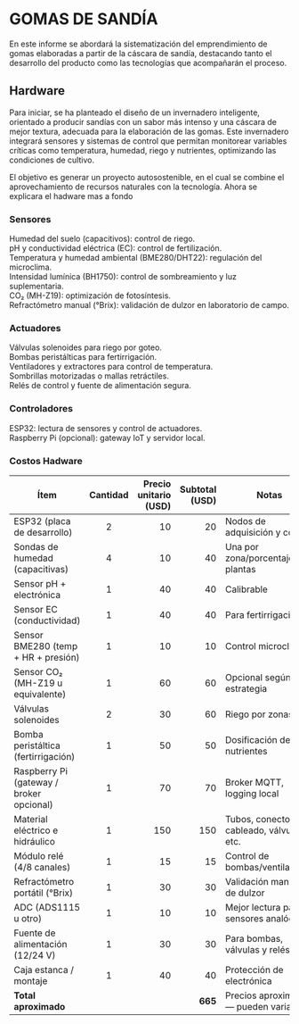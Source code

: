 # GOMAS DE SANDÍA

En este informe se abordará la sistematización del emprendimiento de gomas elaboradas a partir de la cáscara de sandía, destacando tanto el desarrollo del producto como las tecnologías que acompañarán el proceso.

## Hardware

Para iniciar, se ha planteado el diseño de un invernadero inteligente, orientado a producir sandías con un sabor más intenso y una cáscara de mejor textura, adecuada para la elaboración de las gomas. Este invernadero integrará sensores y sistemas de control que permitan monitorear variables críticas como temperatura, humedad, riego y nutrientes, optimizando las condiciones de cultivo.

El objetivo es generar un proyecto autosostenible, en el cual se combine el aprovechamiento de recursos naturales con la tecnología.
Ahora se explicara el hadware mas a fondo 

### Sensores 

Humedad del suelo (capacitivos): control de riego. <br>
pH y conductividad eléctrica (EC): control de fertilización.<br>
Temperatura y humedad ambiental (BME280/DHT22): regulación del microclima.<br>
Intensidad lumínica (BH1750): control de sombreamiento y luz suplementaria.<br>
CO₂ (MH-Z19): optimización de fotosíntesis.<br>
Refractómetro manual (°Brix): validación de dulzor en laboratorio de campo.<br>

### Actuadores

Válvulas solenoides para riego por goteo.<br>
Bombas peristálticas para fertirrigación.<br>
Ventiladores y extractores para control de temperatura.<br>
Sombrillas motorizadas o mallas retráctiles.<br>
Relés de control y fuente de alimentación segura.<br>

### Controladores

ESP32: lectura de sensores y control de actuadores.<br>
Raspberry Pi (opcional): gateway IoT y servidor local.<br>

### Costos Hadware 

| Ítem                                      | Cantidad | Precio unitario (USD) | Subtotal (USD) | Notas                                      |
|-------------------------------------------|:--------:|-----------------------:|---------------:|--------------------------------------------|
| ESP32 (placa de desarrollo)               |    2     |                   10   |            20  | Nodos de adquisición y control             |
| Sondas de humedad (capacitivas)           |    4     |                   10   |            40  | Una por zona/porcentaje de plantas         |
| Sensor pH + electrónica                   |    1     |                   40   |            40  | Calibrable                                 |
| Sensor EC (conductividad)                 |    1     |                   40   |            40  | Para fertirrigación                        |
| Sensor BME280 (temp + HR + presión)       |    1     |                   10   |            10  | Control microclima                         |
| Sensor CO₂ (MH-Z19 u equivalente)         |    1     |                   60   |            60  | Opcional según estrategia                  |
| Válvulas solenoides                       |    2     |                   30   |            60  | Riego por zonas                            |
| Bomba peristáltica (fertirrigación)       |    1     |                   50   |            50  | Dosificación de nutrientes                 |
| Raspberry Pi (gateway / broker opcional)  |    1     |                   70   |            70  | Broker MQTT, logging local                 |
| Material eléctrico e hidráulico           |    1     |                  150   |           150  | Tubos, conectores, cableado, válvulas etc. |
| Módulo relé (4/8 canales)                 |    1     |                   15   |            15  | Control de bombas/ventiladores             |
| Refractómetro portátil (°Brix)            |    1     |                   30   |            30  | Validación manual de dulzor                |
| ADC (ADS1115 u otro)                      |    1     |                   10   |            10  | Mejor lectura para sensores analógicos     |
| Fuente de alimentación (12/24 V)          |    1     |                   30   |            30  | Para bombas, válvulas y relés              |
| Caja estanca / montaje                     |    1     |                   40   |            40  | Protección de electrónica                  |
| **Total aproximado**                      |          |                        | **665**        | Precios aproximados — pueden variar        |

